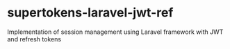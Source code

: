 # supertokens-laravel-jwt-ref
Implementation of session management using Laravel framework with JWT and refresh tokens
